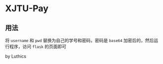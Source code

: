 # XJTU-Pay

## 用法

将 `username` 和 `pwd` 替换为自己的学号和密码，密码是 `base64` 加密后的，然后运行程序，访问 `flask` 的页面即可

by Luthics